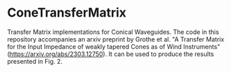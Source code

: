 # ConeTransferMatrix
Transfer Matrix implementations for Conical Waveguides. The code in this repository accompanies an arxiv preprint by Grothe et al.
"A Transfer Matrix for the Input Impedance of weakly tapered Cones as of Wind Instruments" (https://arxiv.org/abs/2303.12750). It can be used to produce the results presented in Fig. 2.
